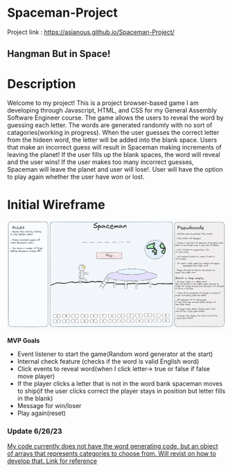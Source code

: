 # Spaceman-Project
Project link : https://asianous.github.io/Spaceman-Project/

## Hangman But in Space!

# **Description**
Welcome to my project! This is a project browser-based game I am developing through Javascript, HTML, and CSS for my General Assembly Software Engineer course. The game allows the users to reveal the word by guessing each letter. The words are generated randomly with no sort of catagories(working in progress). When the user guesses the correct letter from the hideen word, the letter will be added into the blank space. Users that make an incorrect guess will result in Spaceman making increments of leaving the planet! If the user fills up the blank spaces, the word will reveal and the user wins! If the user makes too many incorrect guesses, Spaceman will leave the planet and user will lose!. User will have the option to play again whether the user have won or lost.


# **Initial Wireframe**
![Alt text](https://github.com/Asianous/Spaceman-Project/blob/master/Wireframe.png)

**MVP Goals**
- Event listener to start the game(Random word generator at the start)
- Internal check feature (checks if the word is valid English word) 
- Click events to reveal word(when I click letter→ true or false if false move player)
- If the player clicks a letter that is not in the word bank spaceman moves to ship(if the user clicks correct the player stays in position but letter fills in the blank)
- Message for win/loser
- Play again(reset)

### Update 6/26/23
[My code currently does not have the word generating code, but an object of arrays that represents categories to choose from. Will revist on how to develop that. Link for reference](https://www.npmjs.com/package/check-word)
